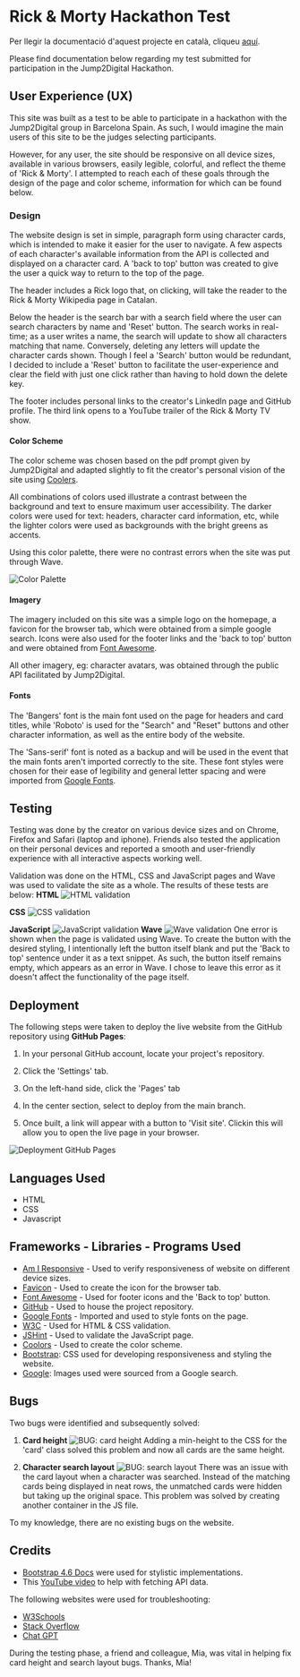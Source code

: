 # Rick & Morty Hackathon Test

Per llegir la documentació d'aquest projecte en català, cliqueu [aquí](/READMECAT.md).

Please find documentation below regarding my test submitted for participation in the Jump2Digital Hackathon. 

 <!-- A link to the live site can be found [here](https://kaylaesmith1.github.io/jump2digital-hackathon/).


[Responsive site design](/documentation/readme_images/amiresponsive.png)


## Table of Contents
<small><i><a href='http://ecotrust-canada.github.io/markdown-toc/'>Table of contents generated with markdown-toc</a></i></small> -->


## User Experience (UX)

This site was built as a test to be able to participate in a hackathon with the Jump2Digital group in Barcelona Spain. As such, I would imagine the main users of this site to be the judges selecting participants. 

However, for any user, the site should be responsive on all device sizes, available in various browsers, easily legible, colorful, and reflect the theme of 'Rick & Morty'. I attempted to reach each of these goals through the design of the page and color scheme, information for which can be found below.

### Design

The website design is set in simple, paragraph form using character cards, which is intended to make it easier for the user to navigate. A few aspects of each character's available information from the API is collected and displayed on a character card. A 'back to top' button was created to give the user a quick way to return to the top of the page.

The header includes a Rick logo that, on clicking, will take the reader to the Rick & Morty Wikipedia page in Catalan.

Below the header is the search bar with a search field where the user can search characters by name and 'Reset' button. The search works in real-time; as a user writes a name, the search will update to show all characters matching that name. Conversely, deleting any letters will update the character cards shown. Though I feel a 'Search' button would be redundant, I decided to include a 'Reset' button to facilitate the user-experience and clear the field with just one click rather than having to hold down the delete key.

The footer includes personal links to the creator's LinkedIn page and GitHub profile. The third link opens to a YouTube trailer of the Rick & Morty TV show.

#### Color Scheme

The color scheme was chosen based on the pdf prompt given by Jump2Digital and adapted slightly to fit the creator's personal vision of the site using [Coolers](https://coolors.co/). 

All combinations of colors used illustrate a contrast between the background and text to ensure maximum user accessibility. The darker colors were used for text: headers, character card information, etc, while the lighter colors were used as backgrounds with the bright greens as accents.

Using this color palette, there were no contrast errors when the site was put through Wave.

![Color Palette](/assets/images/color-scheme2.png)

#### Imagery

The imagery included on this site was a simple logo on the homepage, a favicon for the browser tab, which were obtained from a simple google search. Icons were also used for the footer links and the 'back to top' button and were obtained from [Font Awesome](https://fontawesome.com/icons).

All other imagery, eg: character avatars, was obtained through the public API facilitated by Jump2Digital.

#### Fonts

The 'Bangers' font is the main font used on the page for headers and card titles, while 'Roboto' is used for the "Search" and "Reset" buttons and other character information, as well as the entire body of the website. 

The 'Sans-serif' font is noted as a backup and will be used in the event that the main fonts aren't imported correctly to the site. These font styles were chosen for their ease of legibility and general letter spacing and were imported from [Google Fonts](https://fonts.google.com/). 

## Testing

Testing was done by the creator on various device sizes and on Chrome, Firefox and Safari (laptop and iphone). Friends also tested the application on their personal devices and reported a smooth and user-friendly experience with all interactive aspects working well.

Validation was done on the HTML, CSS and JavaScript pages and Wave was used to validate the site as a whole. The results of these tests are below:
<strong>HTML</strong>
![HTML validation](/assets/images/validate-html.png)

<strong>CSS</strong>
![CSS validation](/assets/images/validate-css.png)

<strong>JavaScript</strong>
![JavaScript validation](/assets/images/validate-js.png)
<strong>Wave</strong>
![Wave validation](/assets/images/validate-wave.png)
One error is shown when the page is validated using Wave. To create the button with the desired styling, I intentionally left the button itself blank and put the 'Back to top' sentence under it as a text snippet. As such, the button itself remains empty, which appears as an error in Wave. I chose to leave this error as it doesn't affect the functionality of the page itself.


## Deployment

The following steps were taken to deploy the live website from the GitHub repository using <strong>GitHub Pages</strong>:

1. In your personal GitHub account, locate your project's repository.

2. Click the 'Settings' tab.

3. On the left-hand side, click the 'Pages' tab

4. In the center section, select to deploy from the main branch.

5. Once built, a link will appear with a button to 'Visit site'. Clickin this will allow you to open the live page in your browser.

![Deployment GitHub Pages](/assets/images/deploy-pages.png)


## Languages Used

- HTML
- CSS
- Javascript

## Frameworks - Libraries - Programs Used 
- [Am I Responsive](https://amiresponsive.co.uk/) - Used to verify responsiveness of website on different device sizes.
- [Favicon](https://favicon.io/) - Used to create the icon for the browser tab.
- [Font Awesome](https://fontawesome.com/) - Used for footer icons and the 'Back to top' button.
- [GitHub](https://github.com/) - Used to house the project repository.
- [Google Fonts](https://fonts.google.com/) - Imported and used to style fonts on the page.
- [W3C](https://www.w3.org/) - Used for HTML & CSS validation.
- [JSHint](https://jshint.com/) - Used to validate the JavaScript page.
- [Coolors](https://coolors.co/) - Used to create the color scheme.
- [Bootstrap](https://getbootstrap.com/docs/4.6/getting-started/introduction/): CSS used for developing responsiveness and styling the website.
- [Google](https://www.google.com/): Images used were sourced from a Google search.


## Bugs
Two bugs were identified and subsequently solved:
1. <strong>Card height</strong>
![BUG: card height](/assets/images/BUG-card-height.png)
Adding a min-height to the CSS for the 'card' class solved this problem and now all cards are the same height.

2. <strong>Character search layout</strong>
![BUG: search layout](/assets/images/BUG-search-layout.png)
There was an issue with the card layout when a character was searched. Instead of the matching cards being displayed in neat rows, the unmatched cards were hidden but taking up the original space. This problem was solved by creating another container in the JS file.


To my knowledge, there are no existing bugs on the website. 

<!-- ## Future Implementations -->

## Credits 
- [Bootstrap 4.6 Docs](https://getbootstrap.com/docs/4.6/getting-started/introduction/) were used for stylistic implementations.
- This [YouTube video](https://www.youtube.com/watch?v=zUcc4vW-jsI) to help with fetching API data.

The following websites were used for troubleshooting:
- [W3Schools](https://www.w3schools.com/)
- [Stack Overflow](https://stackoverflow.com/) 
- [Chat GPT](https://chat.openai.com/)

During the testing phase, a friend and colleague, Mia, was vital in helping fix card height and search layout bugs. Thanks, Mia!


